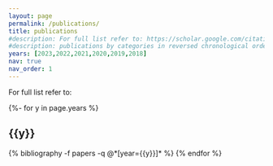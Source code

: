 ```yaml
---
layout: page
permalink: /publications/
title: publications 
#description: For full list refer to: https://scholar.google.com/citations?user=W9PeBjUAAAAJ
#description: publications by categories in reversed chronological order. generated by jekyll-scholar.
years: [2023,2022,2021,2020,2019,2018]
nav: true
nav_order: 1
---
```

For full list refer to: <a href="https://scholar.google.com/citations?user={{ site.scholar_userid }}" title="Google Scholar"></a>

<!-- _pages/publications.md -->
<div class="publications">

{%- for y in page.years %}
  <h2 class="year">{{y}}</h2>
  {% bibliography -f papers -q @*[year={{y}}]* %}
{% endfor %}

</div>
